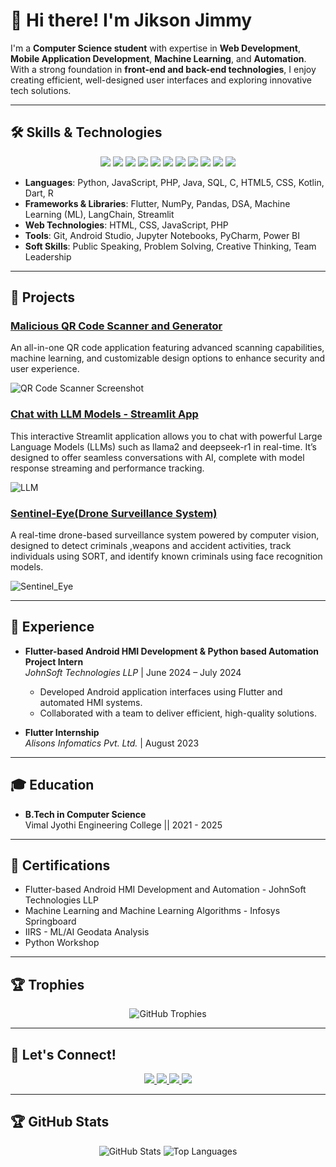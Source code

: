 # 👋 Hi there! I'm Jikson Jimmy

I'm a **Computer Science student** with expertise in **Web Development**, **Mobile Application Development**, **Machine Learning**, and **Automation**. With a strong foundation in **front-end and back-end technologies**, I enjoy creating efficient, well-designed user interfaces and exploring innovative tech solutions.

---

## 🛠 Skills & Technologies

<div align="center">
  <!-- Programming Languages -->
  <img src="https://img.shields.io/badge/Python-3776AB?style=for-the-badge&logo=python&logoColor=white" />
  <img src="https://img.shields.io/badge/JavaScript-F7DF1E?style=for-the-badge&logo=javascript&logoColor=black" />
  <img src="https://img.shields.io/badge/PHP-777BB4?style=for-the-badge&logo=php&logoColor=white" />
  <img src="https://img.shields.io/badge/Java-007396?style=for-the-badge&logo=java&logoColor=white" />
  <img src="https://img.shields.io/badge/SQL-4479A1?style=for-the-badge&logo=postgresql&logoColor=white" />
  <img src="https://img.shields.io/badge/C-A8B9CC?style=for-the-badge&logo=c&logoColor=black" />
  <img src="https://img.shields.io/badge/HTML5-E34F26?style=for-the-badge&logo=html5&logoColor=white" />
  <img src="https://img.shields.io/badge/CSS3-1572B6?style=for-the-badge&logo=css3&logoColor=white" />
  <img src="https://img.shields.io/badge/Kotlin-0095D5?style=for-the-badge&logo=kotlin&logoColor=white" />
  <img src="https://img.shields.io/badge/Dart-0175C2?style=for-the-badge&logo=dart&logoColor=white" />
  <img src="https://img.shields.io/badge/R-276DC3?style=for-the-badge&logo=r&logoColor=white" />
</div>

- **Languages**: Python, JavaScript, PHP, Java, SQL, C, HTML5, CSS, Kotlin, Dart, R
- **Frameworks & Libraries**: Flutter, NumPy, Pandas, DSA, Machine Learning (ML), LangChain, Streamlit
- **Web Technologies**: HTML, CSS, JavaScript, PHP
- **Tools**: Git, Android Studio, Jupyter Notebooks, PyCharm, Power BI
- **Soft Skills**: Public Speaking, Problem Solving, Creative Thinking, Team Leadership

---

## 🚀 Projects

### [Malicious QR Code Scanner and Generator](https://github.com/JIKS31/Malicious_qrcode_Scanner-and-Generator-With-ML)
An all-in-one QR code application featuring advanced scanning capabilities, machine learning, and customizable design options to enhance security and user experience.

![QR Code Scanner Screenshot](images/qr_code_scanner.png) <!-- Replace with the actual path to your image -->

### [Chat with LLM Models - Streamlit App](https://github.com/JIKS31/LLM.git)
This interactive Streamlit application allows you to chat with powerful Large Language Models (LLMs) such as llama2 and deepseek-r1 in real-time. It’s designed to offer seamless conversations with AI, complete with model response streaming and performance tracking.

![LLM](LLM/LLM.png)

### [Sentinel-Eye(Drone Surveillance System)](https://github.com/JIKS31/Sentinel-Eye.git)
A real-time drone-based surveillance system powered by computer vision, designed to detect criminals ,weapons and accident activities, track individuals using SORT, and identify known criminals using face recognition models.

![Sentinel_Eye](Sentinel_Eye/Frontend.png)

---

## 🎼 Experience

- **Flutter-based Android HMI Development & Python based Automation Project Intern**  
  *JohnSoft Technologies LLP* | June 2024 – July 2024  
  - Developed Android application interfaces using Flutter and automated HMI systems.
  - Collaborated with a team to deliver efficient, high-quality solutions.

- **Flutter Internship**  
  *Alisons Infomatics Pvt. Ltd.* | August 2023  

---

## 🎓 Education

- **B.Tech in Computer Science**  
  Vimal Jyothi Engineering College || 2021 - 2025  

---

## 📝 Certifications

<div>
  <ul>
    <li>Flutter-based Android HMI Development and Automation - JohnSoft Technologies LLP</li>
    <li>Machine Learning and Machine Learning Algorithms - Infosys Springboard</li>
    <li>IIRS - ML/AI Geodata Analysis</li>
    <li>Python Workshop</li>
  </ul>
</div>

---

## 🏆 Trophies

<div align="center">
  <img src="https://github-profile-trophy.vercel.app/?username=JIKS31&theme=radical&no-frame=true&column=7" alt="GitHub Trophies" />
</div>

---

## 💋 Let's Connect!

<div align="center">
  <a href="http://www.linkedin.com/in/jikson-jimmy-24a0842b6">
    <img src="https://img.shields.io/badge/LinkedIn-0077B5?style=for-the-badge&logo=linkedin&logoColor=white" />
  </a>
  <a href="https://github.com/JIKS31">
    <img src="https://img.shields.io/badge/GitHub-181717?style=for-the-badge&logo=github&logoColor=white" />
  </a>
  <a href="mailto:jiksonjimmy@gmail.com">
    <img src="https://img.shields.io/badge/Email-D14836?style=for-the-badge&logo=gmail&logoColor=white" />
  </a>
  <a href="https://x.com/Jiksonjimmy31">
    <img src="https://img.shields.io/badge/Twitter-1DA1F2?style=for-the-badge&logo=twitter&logoColor=white" />
  </a>
</div>

---

## 🏆 GitHub Stats

<div align="center">
  <img src="https://github-readme-stats.vercel.app/api?username=JIKS31&show_icons=true&theme=radical" alt="GitHub Stats" />
  <img src="https://github-readme-stats.vercel.app/api/top-langs/?username=JIKS31&layout=compact&theme=radical" alt="Top Languages" />
</div>
